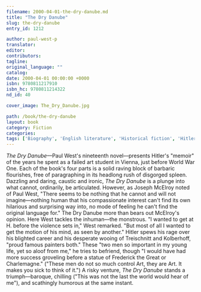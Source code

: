 ```yaml
---
filename: 2000-04-01-the-dry-danube.md
title: "The Dry Danube"
slug: the-dry-danube
entry_id: 1212

author: paul-west-p
translator: 
editor: 
contributors: 
tagline: 
original_language: ""
catalog: 
date: 2000-04-01 00:00:00 +0000 
isbn: 9780811217910
isbn_hc: 9780811214322
nd_id: 40

cover_image: The_Dry_Danube.jpg

path: /book/the-dry-danube
layout: book
category: Fiction
categories: 
tags: ['Biography', 'English literature', 'Historical fiction', 'Hitler', 'Memoir', 'Social Injustice', 'Vienna', 'World War I']
---
```

*The Dry Danube*––Paul West's nineteenth novel––presents Hitler's "memoir" of the years he spent as a failed art student in Vienna, just before World War One. Each of the book's four parts is a solid raving block of barbaric flourishes, free of paragraphing in its headlong rush of disgorged spleen. Dazzling and daring, caustic and ironic, *The Dry Danube* is a plunge into what cannot, ordinarily, be articulated. However, as Joseph McElroy noted of Paul West, "There seems to be nothing that he cannot and will not imagine––nothing human that his compassionate interest can't find its own hilarious and surprising way into, no mode of feeling he can't find the original language for." The Dry Danube more than bears out McElroy's opinion. Here West tackles the inhuman––the monstrous. "I wanted to get at H. before the violence sets in," West remarked. "But most of all I wanted to get the motion of his mind, as seen by another." Hitler spews his rage over his blighted career and his desperate wooing of Treischnitt and Kolberhoff, "proud famous painters both." These "two men so important in my young life, yet so aloof from me," he tries to befriend, though "I would have had more success groveling before a statue of Frederick the Great or Charlemagne." ("These men do not so much control Art, they are Art. It makes you sick to think of it.") A risky venture, *The Dry Danube* stands a triumph––baroque, chilling ("This was not the last the world would hear of me"), and scathingly humorous at the same instant.





